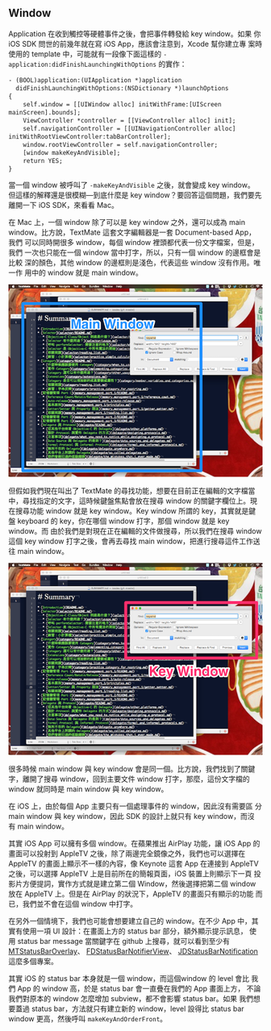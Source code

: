Window
------

Application 在收到觸控等硬體事件之後，會把事件轉發給 key window。如果
你 iOS SDK 問世的前幾年就在寫 iOS App，應該會注意到，Xcode 幫你建立專
案時使用的 template 中，可能就有一段像下面這樣的
`-application:didFinishLaunchingWithOptions` 的實作：

``` objc
- (BOOL)application:(UIApplication *)application
  didFinishLaunchingWithOptions:(NSDictionary *)launchOptions
{
	self.window = [[UIWindow alloc] initWithFrame:[UIScreen mainScreen].bounds];
	ViewController *controller = [[ViewController alloc] init];
	self.navigationController = [[UINavigationController alloc] initWithRootViewController:tabBarController];
	window.rootViewController = self.navigationController;
	[window makeKeyAndVisible];
	return YES;
}
```

當一個 window 被呼叫了 `-makeKeyAndVisible` 之後，就會變成 key window。
但這樣的解釋還是很模糊—到底什麼是 key window？要回答這個問題，我們要先
離開一下 iOS SDK，來看看 Mac。

在 Mac 上，一個 window 除了可以是 key window 之外，還可以成為 main
window。比方說，TextMate 這套文字編輯器是一套 Document-based App，我們
可以同時開很多 window，每個 window 裡頭都代表一份文字檔案，但是，我們
一次也只能在一個 window 當中打字，所以，只有一個 window 的邊框會是比較
深的顏色，其他 window 的邊框則是淺色，代表這些 window 沒有作用。唯一作
用中的 window 就是 main window。

![Main Window](main_window.png)

但假如我們現在叫出了 TextMate 的尋找功能，想要在目前正在編輯的文字檔當
中，尋找指定的文字，這時候鍵盤焦點會放在搜尋 window 的關鍵字欄位上。現
在搜尋功能 window 就是 key window。Key window 所謂的 key，其實就是鍵盤
keyboard 的 key，你在哪個 window 打字，那個 window 就是 key window。而
由於我們是對現在正在編輯的文件做搜尋，所以我們在搜尋 window 這個 key
window 打字之後，會再去尋找 main window，把進行搜尋這件工作送往 main
window。

![Key Window](key_window.png)

很多時候 main window 與 key window 會是同一個。比方說，我們找到了關鍵
字，離開了搜尋 window，回到主要文件 window 打字，那麼，這份文字檔的
window 就同時是 main window 與 key window。

在 iOS 上，由於每個 App 主要只有一個處理事件的 window，因此沒有需要區
分 main window 與 key window，因此 SDK 的設計上就只有 key window，而沒
有 main window。

其實 iOS App 可以擁有多個 window。在蘋果推出 AirPlay 功能，讓 iOS App
的畫面可以投射到 AppleTV 之後，除了兩邊完全鏡像之外，我們也可以選擇在
AppleTV 的畫面上顯示不一樣的內容，像 Keynote 這套 App 在連接到 AppleTV
之後，可以選擇 AppleTV 上是目前所在的簡報頁面，iOS 裝置上則顯示下一頁
投影片方便提詞，實作方式就是建立第二個 Window，然後選擇把第二個 window
放在 AppleTV 上。但是在 AirPlay 的狀況下，AppleTV 的畫面只有顯示的功能
而已，我們並不會在這個 window 中打字。

在另外一個情境下，我們也可能會想要建立自己的 window。在不少 App 中，其
實有使用一項 UI 設計：在畫面上方的 status bar 部分，額外顯示提示訊息，
使用 status bar message 當關鍵字在 github 上搜尋，就可以看到至少有
[MTStatusBarOverlay](https://github.com/myell0w/MTStatusBarOverlay)、
[FDStatusBarNotifierView](https://github.com/frankdilo/FDStatusBarNotifierView)、
[JDStatusBarNotification](https://github.com/jaydee3/JDStatusBarNotification)
這麼多個專案。

其實 iOS 的 status bar 本身就是一個 window，而這個window 的 level 會比
我們 App 的 window 高，於是 status bar 會一直疊在我們的 App 畫面上方，
不論我們對原本的 window 怎麼增加 subview，都不會影響 status bar。如果
我們想要蓋過 status bar，方法就只有建立新的 window，level 設得比
status bar window 更高，然後呼叫 `makeKeyAndOrderFront`。
